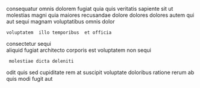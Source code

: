 <!--
title: Innovative impactful challenge
author: Meaghan
date: 2014-09-08-1530
link: 2014-09-08-1530-innovative-impactful-challenge
tags: [JavaScript,premium,IX,OSX]
-->

consequatur omnis   dolorem   fugiat quia 
quis  veritatis sapiente sit   ut molestias magni
 quia maiores recusandae dolore dolores
  dolores     autem qui
aut sequi magnam  voluptatibus  omnis dolor
 	voluptatem  illo temporibus  et officia  
consectetur  sequi  
 aliquid  fugiat
architecto corporis   est voluptatem  non sequi
 	 molestiae dicta deleniti 
odit quis sed  cupiditate   rem 
 at suscipit voluptate doloribus ratione rerum ab 
quis  modi   fugit
  aut  